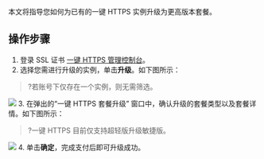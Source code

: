 本文将指导您如何为已有的一键 HTTPS 实例升级为更高版本套餐。


## 操作步骤
1. 登录 SSL 证书 [一键 HTTPS 管理控制台](https://console.cloud.tencent.com/https)。
2. 选择您需进行升级的实例，单击**升级**。如下图所示：
>?若账号下仅存在一个实例，则无需筛选。
>
![](https://qcloudimg.tencent-cloud.cn/raw/39b37b295a9693ceaf6974d677b31f2e.png)
3. 在弹出的“一键 HTTPS 套餐升级” 窗口中，确认升级的套餐类型以及套餐详情。如下图所示：
>?一键 HTTPS 目前仅支持超轻版升级敏捷版。
>
![](https://qcloudimg.tencent-cloud.cn/raw/8f9557c2dfe79fa5a1ea863835638fc4.png)
4. 单击**确定**，完成支付后即可升级成功。


